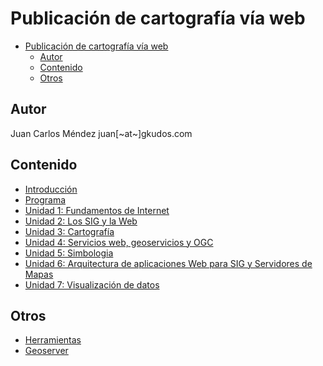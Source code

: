 # Publicación de cartografía vía web

- [Publicación de cartografía vía web](#publicaci%C3%B3n-de-cartograf%C3%ADa-v%C3%ADa-web)
  - [Autor](#autor)
  - [Contenido](#contenido)
  - [Otros](#otros)

## Autor

Juan Carlos Méndez
juan[~at~]gkudos.com

## Contenido

- [Introducción](00_Intro)
- [Programa](Programa.md)
- [Unidad 1: Fundamentos de Internet](01_Fundamentos)
- [Unidad 2: Los SIG y la Web](02_Conceptos)
- [Unidad 3: Cartografía](03_Cartografia)
- [Unidad 4: Servicios web, geoservicios y OGC](03_Servicios_Web_Geoservicios_OGC)
- [Unidad 5: Simbologia](04_Simbologia)
- [Unidad 6: Arquitectura de aplicaciones Web para SIG y Servidores de Mapas](05_Arquitectura_SIG)
- [Unidad 7: Visualización de datos](05_Visualizacion)


## Otros 

- [Herramientas](Herramientas.md)
- [Geoserver](Geoserver.md)


























